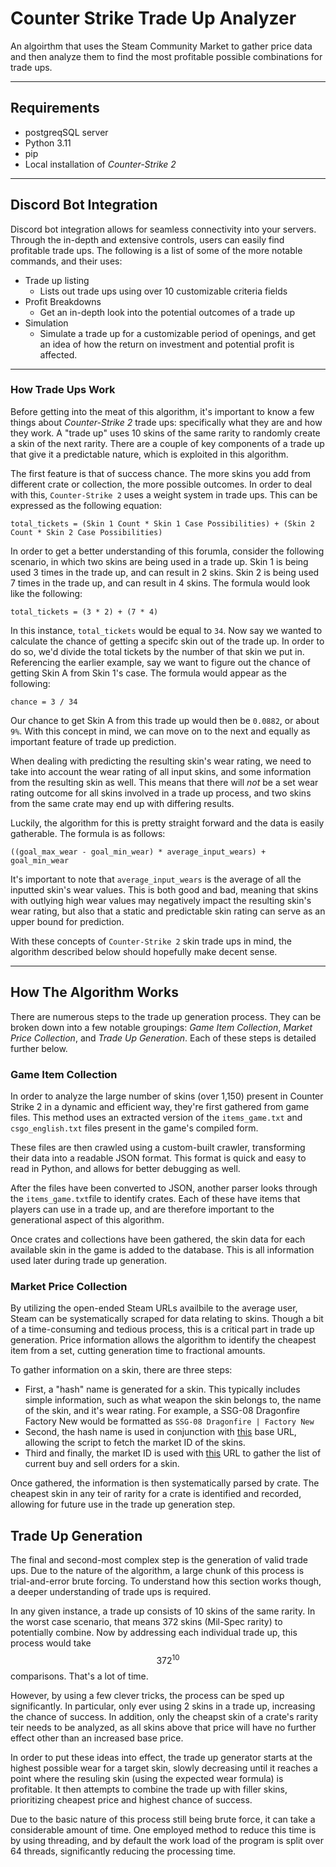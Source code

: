 # Counter Strike Trade Up Analyzer

An algoirthm that uses the Steam Community Market to gather price data and then analyze them to find the most profitable possible combinations for trade ups.

---

## Requirements
- postgreqSQL server
- Python 3.11
- pip
- Local installation of *Counter-Strike 2*

---

## Discord Bot Integration
Discord bot integration allows for seamless connectivity into your servers. Through the in-depth and extensive controls, users can easily find profitable trade ups. The following is a list of some of the more notable commands, and their uses:

 - Trade up listing
    - Lists out trade ups using over 10 customizable criteria fields
 - Profit Breakdowns
   - Get an in-depth look into the potential outcomes of a trade up
 - Simulation
   - Simulate a trade up for a customizable period of openings, and get an idea of how the return on investment and potential profit is affected.


---

### How Trade Ups Work
Before getting into the meat of this algorithm, it's important to know a few things about *Counter-Strike 2* trade ups: specifically what they are and how they work.  A "trade up" uses 10 skins of the same rarity to randomly create a skin of the next rarity. There are a couple of key components of a trade up that give it a predictable nature, which is exploited in this algorithm.

The first feature is that of success chance. The more skins you add from different crate or collection, the more possible outcomes. In order to deal with this, `Counter-Strike 2` uses a weight system in trade ups. This can be expressed as the following equation:

`total_tickets = (Skin 1 Count * Skin 1 Case Possibilities) + (Skin 2 Count * Skin 2 Case Possibilities)`

In order to get a better understanding of this forumla, consider the following scenario, in which two skins are being used in a trade up. Skin 1 is being used 3 times in the trade up, and can result in 2 skins. Skin 2 is being used 7 times in the trade up, and can result in 4 skins. The formula would look like the following:

`total_tickets = (3 * 2) + (7 * 4)`

In this instance, `total_tickets` would be equal to `34`. Now say we wanted to calculate the chance of getting a specifc skin out of the trade up. In order to do so, we'd divide the total tickets by the number of that skin we put in. Referencing the earlier example, say we want to figure out the chance of getting Skin A from Skin 1's case. The formula would appear as the following:

`chance = 3 / 34`

Our chance to get Skin A from this trade up would then be `0.0882`, or about `9%`. With this concept in mind, we can move on to the next and equally as important feature of trade up prediction.

When dealing with predicting the resulting skin's wear rating, we need to take into account the wear rating of all input skins, and some information from the resulting skin as well. This means that there will *not* be a set wear rating outcome for all skins involved in a trade up process, and two skins from the same crate may end up with differing results.

Luckily, the algorithm for this is pretty straight forward and the data is easily gatherable. The formula is as follows:

`((goal_max_wear - goal_min_wear) * average_input_wears) + goal_min_wear`

It's important to note that `average_input_wears` is the average of all the inputted skin's wear values. This is both good and bad, meaning that skins with outlying high wear values may negatively impact the resulting skin's wear rating, but also that a static and predictable skin rating can serve as an upper bound for prediction.

With these concepts of `Counter-Strike 2` skin trade ups in mind, the algorithm described below should hopefully make decent sense.

---

## How The Algorithm Works
There are numerous steps to the trade up generation process. They can be broken down into a few notable groupings: *Game Item Collection*, *Market Price Collection*, and *Trade Up Generation*. Each of these steps is detailed further below.

### Game Item Collection
In order to analyze the large number of skins (over 1,150) present in Counter Strike 2 in a dynamic and efficient way, they're first gathered from game files. This method uses an extracted version of the `items_game.txt` and `csgo_english.txt` files present in the game's compiled form. 

These files are then crawled using a custom-built crawler, transforming their data into a readable JSON format. This format is quick and easy to read in Python, and allows for better debugging as well.

After the files have been converted to JSON, another parser looks through the `items_game.txt`file to identify crates. Each of these have items that players can use in a trade up, and are therefore important to the generational aspect of this algorithm.

Once crates and collections have been gathered, the skin data for each available skin in the game is added to the database. This is all information used later during trade up generation.

### Market Price Collection
By utilizing the open-ended Steam URLs availbile to the average user, Steam can be systematically scraped for data relating to skins. Though a bit of a time-consuming and tedious process, this is a critical part in trade up generation. Price information allows the algorithm to identify the cheapest item from a set, cutting generation time to fractional amounts.

To gather information on a skin, there are three steps:
 - First, a "hash" name is generated for a skin. This typically includes simple information, such as what weapon the skin belongs to, the name of the skin, and it's wear rating. For example, a SSG-08 Dragonfire Factory New would be formatted as `SSG-08 Dragonfire | Factory New`
 - Second, the hash name is used in conjunction with [this](https://steamcommunity.com/market/listings/730/) base URL, allowing the script to fetch the market ID of the skins.
 - Third and finally, the market ID is used with [this](https://steamcommunity.com/market/itemordershistogram?country=US&language=english&currency=1&item_nameid=) URL to gather the list of current buy and sell orders for a skin.

Once gathered, the information is then systematically parsed by crate. The cheapest skin in any teir of rarity for a crate is identified and recorded, allowing for future use in the trade up generation step.

## Trade Up Generation
The final and second-most complex step is the generation of valid trade ups. Due to the nature of the algorithm, a large chunk of this process is trial-and-error brute forcing. To understand how this section works though, a deeper understanding of trade ups is required.

In any given instance, a trade up consists of 10 skins of the same rarity. In the worst case scenario, that means 372 skins (Mil-Spec rarity) to potentially combine. Now by addressing each individual trade up, this process would take $$372^{10}$$ comparisons. That's a lot of time.

However, by using a few clever tricks, the process can be sped up significantly. In particular, only ever using 2 skins in a trade up, increasing the chance of success. In addition, only the cheapst skin of a crate's rarity teir needs to be analyzed, as all skins above that price will have no further effect other than an increased base price.

In order to put these ideas into effect, the trade up generator starts at the highest possible wear for a target skin, slowly decreasing until it reaches a point where the resuling skin (using the expected wear formula) is profitable. It then attempts to combine the trade up with filler skins, prioritizing cheapest price and highest chance of success.

Due to the basic nature of this process still being brute force, it can take a considerable amount of time. One employed method to reduce this time is by using threading, and by default the work load of the program is split over 64 threads, significantly reducing the processing time.